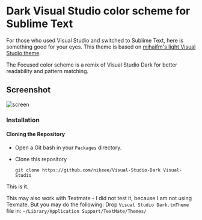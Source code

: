 Dark Visual Studio color scheme for Sublime Text
================================================

For those who used Visual Studio and switched to Sublime Text, here is something good for your eyes. This theme is based on [mihaifm's light Visual Studio theme](https://github.com/mihaifm/Visual-Studio.tmTheme).

The Focused color scheme is a remix of Visual Studio Dark for better readability and pattern matching.

## Screenshot
![screen](https://raw.github.com/nikeee/Visual-Studio-Dark.tmTheme/master/screenshot.png)


### Installation

#### Cloning the Repository
- Open a Git bash in your <code>Packages</code> directory.
- Clone this repository

  ```
  git clone https://github.com/nikeee/Visual-Studio-Dark Visual-Studio
  ```

This is it.


This may also work with Textmate - I did not test it, because I am not using Texmate. But you may do the following:
Drop `Visual Studio Dark.tmTheme` file in: `~/Library/Application Support/TextMate/Themes/`
